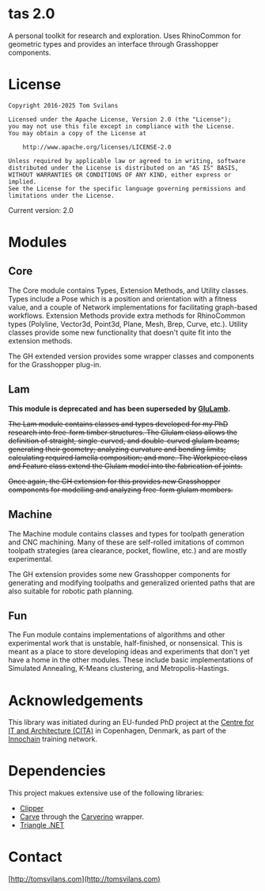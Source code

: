 # tas 2.0
A personal toolkit for research and exploration. Uses RhinoCommon for geometric types and provides an interface through Grasshopper components.

# License

```
Copyright 2016-2025 Tom Svilans

Licensed under the Apache License, Version 2.0 (the "License");
you may not use this file except in compliance with the License.
You may obtain a copy of the License at

    http://www.apache.org/licenses/LICENSE-2.0

Unless required by applicable law or agreed to in writing, software
distributed under the License is distributed on an "AS IS" BASIS,
WITHOUT WARRANTIES OR CONDITIONS OF ANY KIND, either express or implied.
See the License for the specific language governing permissions and
limitations under the License.
```

Current version: 2.0

# Modules

## Core

The Core module contains Types, Extension Methods, and Utility classes. Types include a Pose which is a position and orientation with a fitness value, and a couple of Network implementations for facilitating graph-based workflows. Extension Methods provide extra methods for RhinoCommon types (Polyline, Vector3d, Point3d, Plane, Mesh, Brep, Curve, etc.). Utility classes provide some new functionality that doesn't quite fit into the extension methods.

The GH extended version provides some wrapper classes and components for the Grasshopper plug-in.

## Lam

**This module is deprecated and has been superseded by [GluLamb](https://github.com/tsvilans/glulamb).**

~~The Lam module contains classes and types developed for my PhD research into free-form timber structures. The Glulam class allows the definition of straight, single-curved, and double-curved glulam beams; generating their geometry; analyzing curvature and bending limits; calculating required lamella composition; and more. The Workpiece class and Feature class extend the Glulam model into the fabrication of joints.~~

~~Once again, the GH extension for this provides new Grasshopper components for modelling and analyzing free-form glulam members.~~

## Machine

The Machine module contains classes and types for toolpath generation and CNC machining. Many of these are self-rolled imitations of common toolpath strategies (area clearance, pocket, flowline, etc.) and are mostly experimental. 

The GH extension provides some new Grasshopper components for generating and modifying toolpaths and generalized oriented paths that are also suitable for robotic path planning. 

## Fun

The Fun module contains implementations of algorithms and other experimental work that is unstable, half-finished, or nonsensical. This is meant as a place to store developing ideas and experiments that don't yet have a home in the other modules. These include basic implementations of Simulated Annealing, K-Means clustering, and Metropolis-Hastings.

# Acknowledgements

This library was initiated during an EU-funded PhD project at the [Centre for IT and Architecture (CITA)](https://kadk.dk/en/CITA) in Copenhagen, Denmark, as part of the [Innochain](http://innochain.net/) training network. 

# Dependencies

This project makues extensive use of the following libraries:
- [Clipper](http://www.angusj.com/delphi/clipper.php)
- [Carve](https://github.com/VTREEM/Carve) through the [Carverino](https://github.com/tsvilans/carverino) wrapper.
- [Triangle .NET](https://archive.codeplex.com/?p=triangle)

# Contact

[http://tomsvilans.com](http://tomsvilans.com)
